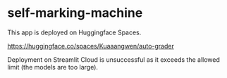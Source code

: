# self-marking-machine

This app is deployed on Huggingface Spaces.

https://huggingface.co/spaces/Kuaaangwen/auto-grader

Deployment on Streamlit Cloud is unsuccessful as it exceeds the allowed limit (the models are too large).
